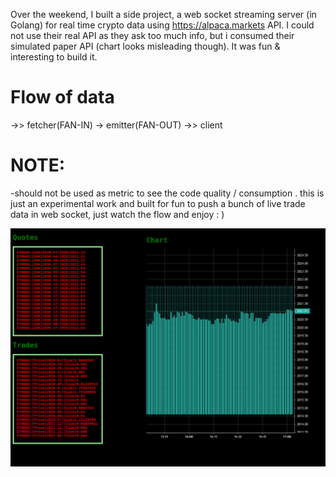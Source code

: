 Over the weekend, I built a side project, a web socket streaming server (in Golang) for real time crypto data using https://alpaca.markets API. I could not use their real API as they ask too much info, but i consumed their simulated paper API (chart looks misleading though). It was fun & interesting to build it.

# Flow of data
->> fetcher(FAN-IN) -> emitter(FAN-OUT) ->> client

# NOTE:
-should not be used as metric to see the code quality / consumption . this is just an experimental work and built for fun to push a bunch of live trade data in web socket, just watch the flow and enjoy : )

![screen](https://github.com/arvryna/crypto-socket-streamer/blob/main/docs/screen.png)
